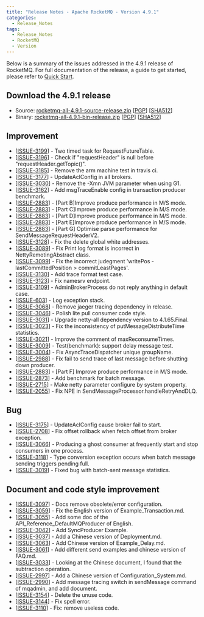 ```yaml
---
title: "Release Notes - Apache RocketMQ - Version 4.9.1"
categories:
  - Release_Notes
tags:
  - Release_Notes
  - RocketMQ
  - Version
---
```


Below is a summary of the issues addressed in the 4.9.1 release of RocketMQ. For full documentation of the release, a guide to get started, please refer to <a href='/docs/quick-start/'>Quick Start</a>.


<h2> Download the 4.9.1 release</h2>
    
* Source: [rocketmq-all-4.9.1-source-release.zip](https://www.apache.org/dyn/closer.cgi?path=rocketmq/4.9.1/rocketmq-all-4.9.1-source-release.zip) [[PGP](https://www.apache.org/dist/rocketmq/4.9.1/rocketmq-all-4.9.1-source-release.zip.asc)] [[SHA512](https://www.apache.org/dist/rocketmq/4.9.1/rocketmq-all-4.9.1-source-release.zip.sha512)]
* Binary: [rocketmq-all-4.9.1-bin-release.zip](https://www.apache.org/dyn/closer.cgi?path=rocketmq/4.9.1/rocketmq-all-4.9.1-bin-release.zip) [[PGP](https://www.apache.org/dist/rocketmq/4.9.1/rocketmq-all-4.9.1-bin-release.zip.asc)] [[SHA512](https://www.apache.org/dist/rocketmq/4.9.1/rocketmq-all-4.9.1-bin-release.zip.sha512)]

## Improvement
<ul>
<li>[<a href='https://github.com/apache/rocketmq/issues/3199'>ISSUE-3199</a>] -  Two timed task for RequestFutureTable.
</li>
<li>[<a href='https://github.com/apache/rocketmq/issues/3196'>ISSUE-3196</a>] -  Check if "requestHeader" is null before "requestHeader.getTopic()".
</li>
<li>[<a href='https://github.com/apache/rocketmq/issues/3185'>ISSUE-3185</a>] -  Remove the arm machine test in travis ci.
</li>
<li>[<a href='https://github.com/apache/rocketmq/issues/3177'>ISSUE-3177</a>] -  UpdateAclConfig in all brokers.
</li>
<li>[<a href='https://github.com/apache/rocketmq/issues/3030'>ISSUE-3030</a>] -  Remove the -Xmn JVM parameter when using G1.
</li>
<li>[<a href='https://github.com/apache/rocketmq/issues/3162'>ISSUE-3162</a>] -  Add msgTraceEnable config in transaction producer benchmark.
</li>
<li>[<a href='https://github.com/apache/rocketmq/issues/2883'>ISSUE-2883</a>] -  [Part B]Improve produce performance in M/S mode.
</li>
<li>[<a href='https://github.com/apache/rocketmq/issues/2883'>ISSUE-2883</a>] -  [Part C]Improve produce performance in M/S mode.
</li>
<li>[<a href='https://github.com/apache/rocketmq/issues/2883'>ISSUE-2883</a>] -  [Part D]Improve produce performance in M/S mode.
</li>
<li>[<a href='https://github.com/apache/rocketmq/issues/2883'>ISSUE-2883</a>] -  [Part E]Improve produce performance in M/S mode.
</li>
<li>[<a href='https://github.com/apache/rocketmq/issues/2883'>ISSUE-2883</a>] -  [Part G] Optimise parse performance for SendMessageRequestHeaderV2.
</li>
<li>[<a href='https://github.com/apache/rocketmq/issues/3128'>ISSUE-3128</a>] -  Fix the delete global white addresses.
</li>
<li>[<a href='https://github.com/apache/rocketmq/issues/3089'>ISSUE-3089</a>] -  Fix Print log format is incorrect in NettyRemotingAbstract class.
</li>
<li>[<a href='https://github.com/apache/rocketmq/issues/3099'>ISSUE-3099</a>] -  Fix the incorrect judegment  'writePos - lastCommittedPosition > commitLeastPages'.
</li>
<li>[<a href='https://github.com/apache/rocketmq/issues/3130'>ISSUE-3130</a>] -  Add trace format test case.
</li>
<li>[<a href='https://github.com/apache/rocketmq/issues/3123'>ISSUE-3123</a>] -  Fix namesrv endpoint.
</li>
<li>[<a href='https://github.com/apache/rocketmq/issues/3109'>ISSUE-3109</a>] -  AdminBrokerProcess do not reply anything in default case.
</li>
<li>[<a href='https://github.com/apache/rocketmq/issues/603'>ISSUE-603</a>] -  Log exception stack.
</li>
<li>[<a href='https://github.com/apache/rocketmq/issues/3068'>ISSUE-3068</a>] -  Remove jaeger tracing dependency in release.
</li>
<li>[<a href='https://github.com/apache/rocketmq/issues/3046'>ISSUE-3046</a>] -  Polish lite pull consumer code style.
</li>
<li>[<a href='https://github.com/apache/rocketmq/issues/3031'>ISSUE-3031</a>] -  Upgrade netty-all dependency version to 4.1.65.Final.
</li>
<li>[<a href='https://github.com/apache/rocketmq/issues/3023'>ISSUE-3023</a>] -  Fix the inconsistency of putMessageDistributeTime statistics.
</li>
<li>[<a href='https://github.com/apache/rocketmq/issues/3021'>ISSUE-3021</a>] -  Improve the comment of maxReconsumeTimes.
</li>
<li>[<a href='https://github.com/apache/rocketmq/issues/3009'>ISSUE-3009</a>] -  Test(benchmark): support delay message test.
</li>
<li>[<a href='https://github.com/apache/rocketmq/issues/3004'>ISSUE-3004</a>] -  Fix AsyncTraceDispatcher unique groupName.
</li>
<li>[<a href='https://github.com/apache/rocketmq/issues/2988'>ISSUE-2988</a>] -  Fix fail to send trace of last message before shutting down producer.
</li>
<li>[<a href='https://github.com/apache/rocketmq/issues/2883'>ISSUE-2883</a>] -  [Part F] Improve produce performance in M/S mode.
</li>
<li>[<a href='https://github.com/apache/rocketmq/issues/2873'>ISSUE-2873</a>] -  Add benchmark for batch message.
</li>
<li>[<a href='https://github.com/apache/rocketmq/issues/2715'>ISSUE-2715</a>] -  Make netty parameter configure by system property.
</li>
<li>[<a href='https://github.com/apache/rocketmq/issues/2055'>ISSUE-2055</a>] -  Fix NPE in SendMessageProcessor.handleRetryAndDLQ.
</li>
</ul>

## Bug
<ul>
<li>[<a href='https://github.com/apache/rocketmq/issues/3175'>ISSUE-3175</a>] -  UpdateAclConfig cause broker fail to start.
</li>
<li>[<a href='https://github.com/apache/rocketmq/issues/2708'>ISSUE-2708</a>] -  Fix offset rollback when fetch offset from broker exception.
</li>
<li>[<a href='https://github.com/apache/rocketmq/issues/3066'>ISSUE-3066</a>] -  Producing a ghost consumer at frequently start and stop consumers in one process.
</li>
<li>[<a href='https://github.com/apache/rocketmq/issues/3118'>ISSUE-3118</a>] -  Type conversion exception occurs when batch message sending triggers pending full.
</li>
<li>[<a href='https://github.com/apache/rocketmq/issues/3019'>ISSUE-3019</a>] -  Fixed bug with batch-sent message statistics.
</li>
</ul>


## Document and code style improvement
<ul>
<li>[<a href='https://github.com/apache/rocketmq/issues/3097'>ISSUE-3097</a>] -  Docs remove obsolete/error configuration. 
</li>
<li>[<a href='https://github.com/apache/rocketmq/issues/3059'>ISSUE-3059</a>] -  Fix the English version of Example_Transaction.md. 
</li>
<li>[<a href='https://github.com/apache/rocketmq/issues/3055'>ISSUE-3055</a>] -  Add some doc of the API_Reference_DefaultMQProducer of English. 
</li>
<li>[<a href='https://github.com/apache/rocketmq/issues/3042'>ISSUE-3042</a>] -  Add SyncProducer Example.
</li>
<li>[<a href='https://github.com/apache/rocketmq/issues/3037'>ISSUE-3037</a>] -  Add a Chinese version of Deployment.md.
</li>
<li>[<a href='https://github.com/apache/rocketmq/issues/3063'>ISSUE-3063</a>] -  Add Chinese version of Example_Delay.md.
</li>
<li>[<a href='https://github.com/apache/rocketmq/issues/3061'>ISSUE-3061</a>] -  Add different send examples and chinese version of FAQ.md.
</li>
<li>[<a href='https://github.com/apache/rocketmq/issues/3033'>ISSUE-3033</a>] -  Looking at the Chinese document, I found that the subtraction operation.
</li>
<li>[<a href='https://github.com/apache/rocketmq/issues/2997'>ISSUE-2997</a>] -  Add a Chinese version of Configuration_System.md.
</li>
<li>[<a href='https://github.com/apache/rocketmq/issues/2990'>ISSUE-2990</a>] -  Add message tracing switch in sendMessage command of mqadmin, and add document.
</li>
<li>[<a href='https://github.com/apache/rocketmq/issues/3154'>ISSUE-3154</a>] -  Delete the unuse code.
</li>
<li>[<a href='https://github.com/apache/rocketmq/issues/3144'>ISSUE-3144</a>] -  Fix spell error.
</li>
<li>[<a href='https://github.com/apache/rocketmq/issues/3109'>ISSUE-3110</a>] -  Fix: remove useless code.
</li>
</ul>          